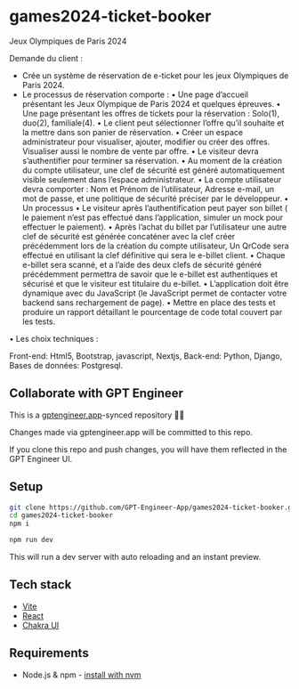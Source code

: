 # games2024-ticket-booker

Jeux Olympiques de Paris 2024

 



Demande du client : 

-	Crée un système de réservation de e-ticket pour les jeux Olympiques de Paris 2024.
-	Le processus de réservation comporte :
•	Une page d’accueil présentant les Jeux Olympique de Paris 2024 et quelques épreuves.
•	Une page présentant les offres de tickets pour la réservation :
Solo(1), duo(2), familiale(4).
•	Le client peut sélectionner l’offre qu’il souhaite et la mettre dans son panier de réservation.
•	Créer un espace administrateur pour visualiser, ajouter, modifier ou créer des offres. Visualiser aussi le nombre de vente par offre.
•	Le visiteur devra s’authentifier pour terminer sa réservation.
•	Au moment de la création du compte utilisateur, une clef de sécurité est généré automatiquement visible seulement dans l’espace administrateur.
•	La compte utilisateur devra comporter : Nom et Prénom de l’utilisateur, Adresse e-mail, un mot de passe, et une politique de sécurité préciser par le développeur.
•	Un processus 
•	Le visiteur après l’authentification peut payer son billet ( le paiement n’est pas effectué dans l’application, simuler un mock pour effectuer le paiement).
•	Après l’achat du billet par l’utilisateur une autre clef de sécurité est générée concaténer avec la clef créer précédemment lors de la création du compte utilisateur, Un QrCode sera effectué en utilisant la clef définitive qui sera le e-billet client.
•	Chaque e-billet sera scanné, et a l’aide des deux clefs de sécurité généré précédemment permettra de savoir que le e-billet est authentiques et sécurisé et que le visiteur est titulaire du e-billet.
•	L’application doit être dynamique avec du JavaScript (le JavaScript permet de contacter votre backend sans rechargement de page).
•	Mettre en place des tests et produire un rapport détaillant le pourcentage de code total couvert par les tests.

•	Les choix techniques : 

   Front-end: Html5, Bootstrap, javascript, Nextjs,
   Back-end: Python, Django,
Bases de données: Postgresql.




## Collaborate with GPT Engineer

This is a [gptengineer.app](https://gptengineer.app)-synced repository 🌟🤖

Changes made via gptengineer.app will be committed to this repo.

If you clone this repo and push changes, you will have them reflected in the GPT Engineer UI.

## Setup

```sh
git clone https://github.com/GPT-Engineer-App/games2024-ticket-booker.git
cd games2024-ticket-booker
npm i
```

```sh
npm run dev
```

This will run a dev server with auto reloading and an instant preview.

## Tech stack

- [Vite](https://vitejs.dev/)
- [React](https://react.dev/)
- [Chakra UI](https://chakra-ui.com/)

## Requirements

- Node.js & npm - [install with nvm](https://github.com/nvm-sh/nvm#installing-and-updating)
